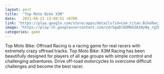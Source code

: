 ```yaml
---
layout: post
title:  "Top Moto Bike X3M"
date:   2021-08-21 13:49:51 +0700
link: "https://play.google.com/store/apps/details?id=com.titan.BikeRacing.moto"
image: "https://play-lh.googleusercontent.com/vdrSqwDl8OM66ZA1NyNq_rgZWsJcDz4Get2BmdxnvuxRIKU9zGjKqrUKF2JA7NfzCWo=w1440-h620-rw"
categories: game
---
```


Top Moto Bike: Offroad Racing is a racing game for real racers with extremely crazy offroad tracks. Top Moto Bike: X3M Racing has been beautifully designed for players of all age groups with simple control and challenging adventures.
Drive off-road motorcycles to overcome difficult challenges and become the best racer.